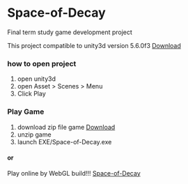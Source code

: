 # Space-of-Decay
Final term study game development project

This project compatible to unity3d version 5.6.0f3 [Download](https://unity3d.com/get-unity/download?thank-you=update&download_nid=46778&os=Win)

### how to open project
1. open unity3d
2. open Asset > Scenes > Menu
3. Click Play

### Play Game
1. download zip file game [Download](https://github.com/feedallcat/Space-of-Decay/raw/master/Space-of-Decay.zip)
2. unzip game
3. launch EXE/Space-of-Decay.exe
#### or
Play online by WebGL build!!! [Space-of-Decay](https://feedallcat.github.io/Space-of-Decay-WebGL/)
